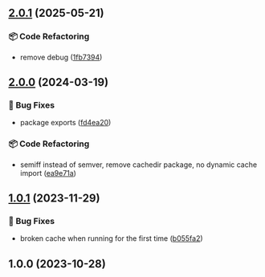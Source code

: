 

## [2.0.1](https://github.com/mrozio13pl/tiny-update-notifier/compare/v2.0.0...v2.0.1) (2025-05-21)


### 📦 Code Refactoring

* remove debug ([1fb7394](https://github.com/mrozio13pl/tiny-update-notifier/commit/1fb739449dd982a9b37e59ad071078dcd07519f3))

## [2.0.0](https://github.com/mrozio13pl/tiny-update-notifier/compare/v1.0.1...v2.0.0) (2024-03-19)


### 🐞 Bug Fixes

* package exports ([fd4ea20](https://github.com/mrozio13pl/tiny-update-notifier/commit/fd4ea20eeed5e02105e29f195d07ea310e632b25))


### 📦 Code Refactoring

* semiff instead of semver, remove cachedir package, no dynamic cache import ([ea9e71a](https://github.com/mrozio13pl/tiny-update-notifier/commit/ea9e71a5b2278bbf275fd30135a815f14615ae1c))

## [1.0.1](https://github.com/mrozio13pl/tiny-update-notifier/compare/v1.0.0...v1.0.1) (2023-11-29)


### 🐞 Bug Fixes

* broken cache when running for the first time ([b055fa2](https://github.com/mrozio13pl/tiny-update-notifier/commit/b055fa2bf24893f8b18eddc4160e15d8c9a17ce3))

## 1.0.0 (2023-10-28)

